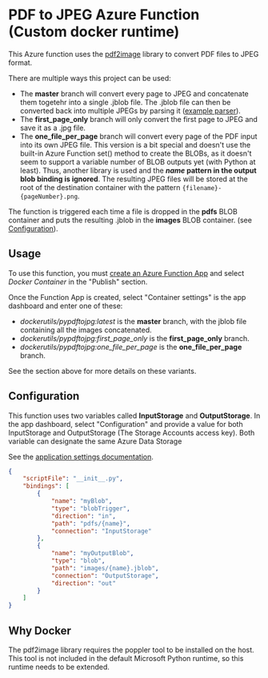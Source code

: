 # PDF to JPEG Azure Function (Custom docker runtime)

This Azure function uses the [pdf2image](https://pypi.org/project/pdf2image/) library to convert PDF files to JPEG format. 

There are multiple ways this project can be used:
+ The **master** branch will convert every page to JPEG and concatenate them togetehr into a single .jblob file. The .jblob file can then be converted back into multiple JPEGs by parsing it ([example parser](https://github.com/SoTrx/jblob-decoder)).
+ The **first_page_only** branch will only convert the first page to JPEG and save it as a .jpg file.
+ The **one_file_per_page** branch will convert every page of the PDF input into its own JPEG file. This version is a bit special and doesn't use the built-in Azure Function set() method to create the BLOBs, as it doesn't seem to support a variable number of BLOB outputs yet (with Python at least). Thus, another library is used and the ***name* pattern in the output blob binding is ignored**. The resulting JPEG files will be stored at the root of the destination container with the pattern `{filename}-{pageNumber}.png`.

The function is triggered each time a file is dropped in the **pdfs** BLOB container and puts the resulting .jblob in the **images** BLOB container. (see [Configuration](#configuration)).

## Usage

To use this function, you must [create an Azure Function App](https://docs.microsoft.com/en-us/azure/azure-functions/functions-create-first-azure-function) and select *Docker Container* in the "Publish" section.

Once the Function App is created, select "Container settings" is the app dashboard and enter one of these:
+ *dockerutils/pypdftojpg:latest* is the **master** branch, with the jblob file containing all the images concatenated.
+ *dockerutils/pypdftojpg:first_page_only* is the **first_page_only** branch.
+ *dockerutils/pypdftojpg:one_file_per_page* is the **one_file_per_page** branch.

See the section above for more details on these variants.

## Configuration 

This function uses two variables called **InputStorage** and **OutputStorage**. In the app dashboard, select "Configuration" and provide a value for both InputStorage and OutputStorage (The Storage Accounts access key). Both variable can designate the same Azure Data Storage

See the [application settings documentation](https://docs.microsoft.com/en-us/azure/azure-functions/functions-how-to-use-azure-function-app-settings#settings).

```json
{
    "scriptFile": "__init__.py",
    "bindings": [
        {
            "name": "myBlob",
            "type": "blobTrigger",
            "direction": "in",
            "path": "pdfs/{name}",
            "connection": "InputStorage"
        },
        {
            "name": "myOutputBlob",
            "type": "blob",
            "path": "images/{name}.jblob",
            "connection": "OutputStorage",
            "direction": "out"
        }
    ]
}
```

## Why Docker

The pdf2image library requires the poppler tool to be installed on the host. This tool is not included in the default Microsoft Python runtime, so this runtime needs to be extended.